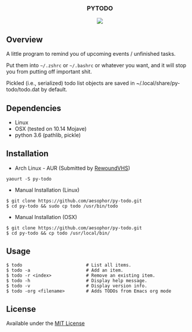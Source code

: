 
<div align="center">
<h3>PYTODO</h3>
<img src="https://github.com/aesophor/py-todo/raw/master/assets/scrot.png">

</div>

## Overview
A little program to remind you of upcoming events / unfinished tasks.

Put them into `~/.zshrc` or `~/.bashrc` or whatever you want, and it will stop you from
putting off important shit.

Pickled (i.e., serialized) todo list objects are saved in ~/.local/share/py-todo/todo.dat by default.

## Dependencies
* Linux
* OSX (tested on 10.14 Mojave)
* python 3.6 (pathlib, pickle)

## Installation
* Arch Linux - AUR (Submitted by [RewoundVHS](https://github.com/RewoundVHS))
```
yaourt -S py-todo
```

* Manual Installation (Linux)
```
$ git clone https://github.com/aesophor/py-todo.git
$ cd py-todo && sudo cp todo /usr/bin/todo
```
* Manual Installation (OSX)
```
$ git clone https://github.com/aesophor/py-todo.git
$ cd py-todo && cp todo /usr/local/bin/
```

## Usage
```
$ todo                        # List all items.
$ todo -a                     # Add an item.
$ todo -r <index>             # Remove an existing item.
$ todo -h                     # Display help message.
$ todo -v                     # Display version info.
$ todo -org <filename>        # Adds TODOs from Emacs org mode
```

## License
Available under the [MIT License](https://github.com/aesophor/py-todo/blob/master/LICENSE)

